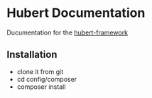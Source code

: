 # Hubert Documentation

Ducumentation for the [hubert-framework](https://github.com/falkmueller/hubert)

## Installation

- clone it from git
- cd config/composer
- composer install